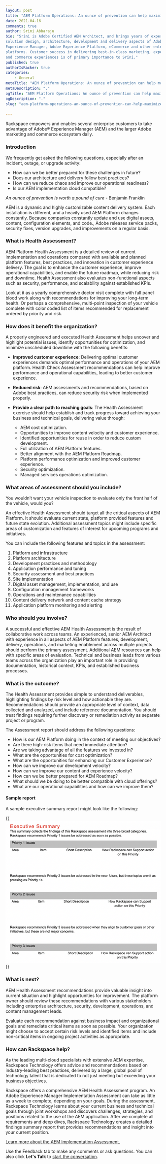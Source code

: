 ```yaml
---
layout: post
title: "AEM Platform Operations: An ounce of prevention can help maximize your return on investment"
date: 2021-04-16
comments: true
author: Srini Abbaraju
bio: "Srini is Adobe Certified AEM Architect, and brings years of experience in
solution design, architecture, development and delivery aspects of Adobe
Experience Manager, Adobe Experience Platform, eCommerce and other enterprise
platforms. Customer success in delivering best-in-class marketing, experience,
and commerce experiences is of primary importance to Srini."
published: true
authorIsRacker: true
categories:
    - General
metaTitle: "AEM Platform Operations: An ounce of prevention can help maximize your return on investment"
metaDescription: "."
ogTitle: "AEM Platform Operations: An ounce of prevention can help maximize your return on investment"
ogDescription: "."
slug: "aem-platform-operations-an-ounce-of-prevention-can-help-maximize-your-return-on-investment"

---
```


Rackspace empowers and enables several enterprise customers to take advantage of
Adobe&reg; Experience Manager (AEM) and the larger Adobe marketing and commerce
ecosystem daily.

<!--more-->

### Introduction

We frequently get asked the following questions, especially after an incident,
outage, or upgrade activity:

- How can we be better prepared for these challenges in future?
- Does our architecture and delivery follow best practices?
- How can we reduce chaos and improve our operational readiness?
- Is our AEM implementation cloud compatible?

*An ounce of prevention is worth a pound of cure* - Benjamin Franklin

AEM is a dynamic and highly customizable content delivery system. Each
installation is different, and a heavily used AEM Platform changes constantly.
Because companies constantly update and use digital assets, content,
configuration elements, and code., Adobe releases service packs, security fixes,
version upgrades, and improvements on a regular basis.  

### What is Health Assessment?

AEM Platform Health Assessment is a detailed review of current implementation
and operations compared with available and planned platform features, best
practices, and innovation in customer experience delivery. The goal is to
enhance the customer experience, improve operational capabilities, and enable
the future roadmap, while reducing risk and downtime.  Health Assessment also
evaluates non-functional aspects such as security, performance, and scalability
against established KPIs.

Look at it as a yearly comprehensive doctor visit complete with full panel blood
work along with recommendations for improving your long-term health. Or perhaps
a comprehensive, multi-point inspection of your vehicle complete with color coded
list of items recommended for replacement ordered by priority and risk.

### How does it benefit the organization?

A properly engineered and executed Health Assessment helps uncover and highlight
potential issues, identify opportunities for optimization, and minimize
unscheduled downtime with the following benefits:

- **Improved customer experience**: Delivering optimal customer experiences
  demands optimal performance and operations of your AEM platform. Health Check
  Assessment recommendations can help improve performance and operational
  capabilities, leading to better customer experience.
- **Reduced risk**: AEM assessments and recommendations, based on Adobe best
  practices, can reduce security risk when implemented properly.
- **Provide a clear path to reaching goals**: The Health Assessment exercise
  should help establish and track progress toward achieving your business and
  technical goals, delivering value through:

  - AEM cost optimization.
  - Opportunities to improve content velocity and customer experience.
  - Identified opportunities for reuse in order to reduce custom development.
  - Full utilization of AEM Platform features.
  - Better alignment with the AEM Platform Roadmap.
  - Platform performance optimization and improved customer experience.
  - Security optimization.
  - Managed services operations optimization.

### What areas of assessment should you include?

You wouldn’t want your vehicle inspection to evaluate only the front half of the
vehicle, would you?

An effective Health Assessment should target all the critical aspects of AEM
Platform. It should evaluate current state, platform provided features and future
state evolution. Additional assessment topics might include specific areas of
customization and features of interest for upcoming programs and initiatives.

You can include the following features and topics in the assessment:

1. Platform and infrastructure
2. Platform architecture
3. Development practices and methodology
4. Application performance and tuning
5. Security assessment and best practices
6. Site implementation
7. Digital asset management, implementation, and use
8. Configuration management frameworks
9. Operations and maintenance capabilities
10. Content delivery network and content cache strategy
11. Application platform monitoring and alerting

### Who should you involve?

A successful and effective AEM Health Assessment is the result of collaborative
work across teams. An experienced, senior AEM Architect with experience in all
aspects of AEM Platform features, development, delivery, operations, and marketing
enablement across multiple projects should perform the primary assessment.
Additional AEM resources can help with specific areas of evaluation.  Technical
and business leads from various teams across the organization play an important
role in providing documentation, historical context, KPIs, and established
business processes.

### What is the outcome?

The Health Assessment provides simple to understand deliverables, highlighting
findings by risk level and how actionable they are. Recommendations should
provide an appropriate level of context, data collected and analyzed, and include
reference documentation. You should treat findings requiring further discovery
or remediation activity as separate project or program.

The Assessment report should address the following questions:

- How is our AEM Platform doing in the context of meeting our objectives?
- Are there high-risk items that need immediate attention?
- Are we taking advantage of all the features we invested in?
- What are the opportunities for cost optimization?
- What are the opportunities for enhancing our Customer Experience?
- How can we improve our development velocity?
- How can we improve our content and experience velocity?
- How can we be better prepared for AEM Roadmap?
- What should we be doing to be better compatible with cloud offerings?
- What are our operational capabilities and how can we improve them?

#### Sample report

A sample executive summary report might look like the following:

{{<img src="Picture1.png" title="" alt="">}}

### What is next?

AEM Health Assessment recommendations provide valuable insight into current
situation and highlight opportunities for improvement. The platform owner should
review these recommendations with various stakeholders including enterprise
architecture, security, development, operations, and content management leads.

Evaluate each recommendation against business impact and organizational goals
and remediate critical items as soon as possible. Your organization might choose
to accept certain risk levels and identified items and include non-critical
items in ongoing project activities as appropriate.

### How can Rackspace help?

As the leading multi-cloud specialists with extensive AEM expertise, Rackspace
Technology offers advice and recommendations based on industry-leading best
practices, delivered by a large, global pool of technology talent that is
dedicated to not just meeting but exceeding your business objectives.

Rackspace offers a comprehensive AEM Health Assessment program. An Adobe
Experience Manager Implementation Assessment can take as little as a week to
complete, depending on your goals. During the assessment, Rackspace Technology
learns about your current business and technical goals through joint workshops
and discovers challenges, strategies, and positions related to the use of the
AEM application. After we complete all requirements and deep dives, Rackspace
Technology creates a detailed findings summary report that provides
recommendations and insight into your current position.

<a class="cta red" id="cta" href="https://www.rackspace.com/lp/aem-implementation-assessment">Learn more about the AEM Implementation Assessment.</a>

Use the Feedback tab to make any comments or ask questions. You can also click
**Let's Talk** to [start the conversation](https://www.rackspace.com/).
